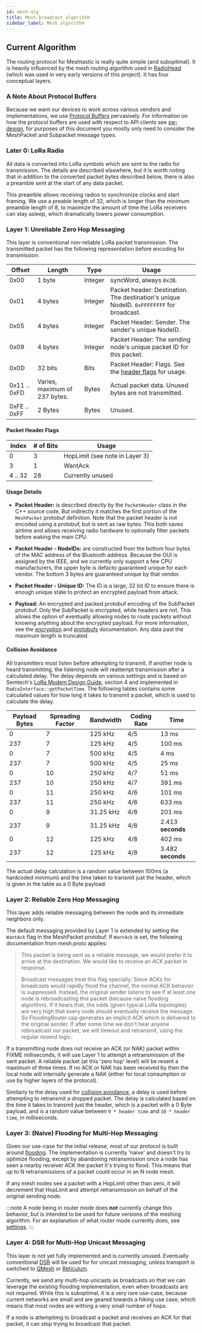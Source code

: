 ```yaml
---
id: mesh-alg
title: Mesh broadcast algorithm
sidebar_label: Mesh algorithm
---
```


## Current Algorithm

The routing protocol for Meshtastic is really quite simple (and suboptimal). It is heavily influenced by the mesh routing algorithm used in [RadioHead](https://www.airspayce.com/mikem/arduino/RadioHead/) (which was used in very early versions of this project). It has four conceptual layers.

### A Note About Protocol Buffers

Because we want our devices to work across various vendors and implementations, we use [Protocol Buffers](https://github.com/meshtastic/Meshtastic-protobufs) pervasively. For information on how the protocol buffers are used with respect to API clients see [sw-design](/software/other/sw-design.md), for purposes of this document you mostly only
need to consider the MeshPacket and Subpacket message types.

### Later 0: LoRa Radio

All data is converted into LoRa symbols which are sent to the radio for transmission. The details are described elsewhere, but it is worth noting that in addition to the converted packet bytes described below, there is also a preamble sent at the start of any data packet.

This preamble allows receiving radios to synchronize clocks and start framing. We use a preable length of 32, which is longer than the minimum preamble length of 8, to maximize the amount of time the LoRa receivers can stay asleep, which dramatically lowers power consumption.

### Layer 1: Unreliable Zero Hop Messaging

This layer is conventional non-reliable LoRa packet transmission. The transmitted packet has the following representation before encoding for transmission:

| Offset | Length | Type | Usage |
|--------|--------|------|-------|
| 0x00 | 1 byte | Integer | syncWord, always `0x2B`. |
| 0x01 | 4 bytes | Integer | Packet header: Destination. The destination's unique NodeID. `0xFFFFFFFF` for broadcast. |
| 0x05 | 4 bytes | Integer | Packet Header: Sender. The sender's unique NodeID. |
| 0x09 | 4 bytes | Integer | Packet Header: The sending node's unique packet ID for this packet. |
| 0x0D | 32 bits | Bits | Packet Header: Flags. See the [header flags](#packet-header-flags) for usage. |
| 0x11 .. 0xFD | Varies, maximum of 237 bytes. | Bytes | Actual packet data. Unused bytes are not transmitted. |
| 0xFE .. 0xFF | 2 Bytes | Bytes | Unused. |

#### Packet Header Flags

| Index | # of Bits | Usage |
|-------|-----------|-------|
| 0 | 3 | HopLimit (see note in Layer 3) |
| 3 | 1 | WantAck |
| 4 .. 32 | 28 | Currently unused |

#### Usage Details

- **Packet Header:** is described directly by the `PacketHeader` class in the C++ source code. But indirectly it matches the first portion of the `MeshPacket` protobuf definition. Note that the packet header is not encoded using a protobuf, but is sent as raw bytes. This both saves airtime and allows receiving radio hardware to optionally filter packets before waking the main CPU.

- **Packet Header - NodeIDs:** are constructed from the bottom four bytes of the MAC address of the Bluetooth address. Because the OUI is assigned by the IEEE, and we currently only support a few CPU manufacturers, the upper byte is defacto guaranteed unique for each vendor. The bottom 3 bytes are guaranteed unique by that vendor.

- **Packet Header - Unique ID:** The ID is a large, 32 bit ID to ensure there is enough unique state to protect an encrypted payload from attack.

- **Payload:** An encrypted and packed protobuf encoding of the SubPacket protobuf. Only the SubPacket is encrypted, while headers are not. This allows the option of eventually allowing nodes to route packets without knowing anything about the encrypted payload. For more information, see the [encryption](/docs/developers/device/encryption) and [protobufs](/docs/developers/protobufs/api) documentation. Any data past the maximum length is truncated.

#### Collision Avoidance

All transmitters must listen before attempting to transmit. If another node is heard transmitting, the listening node will reattempt transmission after a calculated delay. The delay depends on various settings and is based on Semtech's [LoRa Modem Design Guide](/documents/LoRa_Design_Guide.pdf), section 4 and implemented in `RadioInterface::getPacketTime`. The following tables contains some calculated values for how long it takes to transmit a packet, which is used to calculate the delay.

| Payload Bytes | Spreading Factor | Bandwidth | Coding Rate | Time |
|---------------|------------------|-----------|-------------|------|
| 0 | 7 | 125 kHz | 4/5 | 13 ms |
| 237 | 7 | 125 kHz | 4/5 | 100 ms |
| 0 | 7 | 500 kHz | 4/5 | 4 ms |
| 237 | 7 | 500 kHz | 4/5 | 25 ms |
| 0 | 10 | 250 kHz | 4/7 | 51 ms |
| 237 | 10 | 250 kHz | 4/7 | 391 ms |
| 0 | 11 | 250 kHz | 4/6 | 101 ms |
| 237 | 11 | 250 kHz | 4/6 | 633 ms |
| 0 | 9 | 31.25 kHz | 4/8 | 201 ms |
| 237 | 9 | 31.25 kHz | 4/8 | 2.413 **seconds** |
| 0 | 12 | 125 kHz | 4/8 | 402 ms |
| 237 | 12 | 125 kHz | 4/8 | 3.482 **seconds** |

The actual delay calculation is a random value between 100ms (a hardcoded minimum) and the time taken to transmit just the header, which is given in the table as a 0 Byte payload.

### Layer 2: Reliable Zero Hop Messaging

This layer adds reliable messaging between the node and its immediate neighbors only.

The default messaging provided by Layer 1 is extended by setting the `WantAck` flag in the MeshPacket protobuf. If `WantAck` is set, the following documentation from mesh.proto applies:

> This packet is being sent as a reliable message, we would prefer it to arrive at the destination. We would like to receive an ACK packet in response.
>
> Broadcast messages treat this flag specially: Since ACKs for broadcasts would rapidly flood the channel, the normal ACK behavior is suppressed. Instead, the original sender listens to see if at least one node is rebroadcasting this
packet (because naive flooding algorithm). If it hears that, the odds (given typical LoRa topologies) are very high that every node should eventually receive the message. So FloodingRouter.cpp generates an implicit ACK which is delivered to the original sender. If after some time we don't hear anyone rebroadcast our packet, we will timeout and retransmit, using the regular resend logic.

If a transmitting node does not receive an ACK (or NAK) packet within FIXME milliseconds, it will use Layer 1 to attempt a retransmission of the sent packet. A reliable packet (at this 'zero hop' level) will be resent a maximum of three times. If no ACK or NAK has been received by then the local node will internally generate a NAK (either for local consumption or use by higher layers of the protocol).

Similarly to the delay used for [collision avoidance](#collision-avoidance), a delay is used before attempting to retransmit a dropped packet. The delay is calculated based on the time it takes to transmit just the header, which is a packet with a 0 Byte payload, and is a random value between `9 * header time` and `10 * header time`, in milliseconds.

### Layer 3: (Naive) Flooding for Multi-Hop Messaging

Given our use-case for the initial release, most of our protocol is built around [flooding](<https://en.wikipedia.org/wiki/Flooding_(computer_networking)>). The implementation is currently 'naive' and doesn't try to optimize flooding, except by abandoning retransmission once a node has seen a nearby receiver ACK the packet it's trying to flood. This means that up to N retransmissions of a packet could occur in an N node mesh.

If any mesh nodes see a packet with a HopLimit other than zero, it will decrement that HopLimit and attempt retransmission on behalf of the original sending node.

:::note
A node being in router mode does **not** currently change this behavior, but is intended to be used for future versions of the meshing algorithm. For an explanation of what router mode currently does, see [settings](/docs/settings/router#enabledisable-router-mode).
:::

### Layer 4: DSR for Multi-Hop Unicast Messaging

This layer is not yet fully implemented and is currently unused. Eventually conventional [DSR](https://en.wikipedia.org/wiki/Dynamic_Source_Routing) will be used for for unicast messaging, unless transport is switched to [QMesh](https://github.com/faydr/QMesh) or [Reticulum](https://github.com/markqvist/Reticulum).

Currently, we send any multi-hop unicasts as broadcasts so that we can leverage the existing flooding implementation, even when broadcasts are not required. While this is suboptimal, it is a very rare use-case, because current networks are small and are geared towards a hiking use case, which means that most nodes are withing a very small number of hops.

If a node is attemptimg to broadcast a packet and receives an ACK for that packet, it can stop trying to broadcast that packet.
